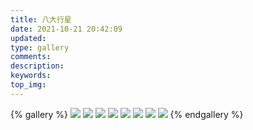 ```yaml
---
title: 八大行星
date: 2021-10-21 20:42:09
updated:
type: gallery
comments:
description:
keywords:
top_img:
---
```


{% gallery %}
![](/img/planets/earth.jpg)
![](/img/planets/Jupiter.jpg)
![](/img/planets/Mars.jpg)
![](/img/planets/Mercury.jpg)
![](/img/planets/Neptune.jpg)
![](/img/planets/Saturn.jpeg)
![](/img/planets/uranus.jpg)
![](/img/planets/Venus.jpg)
{% endgallery %}

